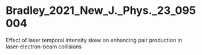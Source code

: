 # Bradley_2021_New_J._Phys._23_095004
Effect of laser temporal intensity skew on enhancing pair production in laser-electron-beam collisions
